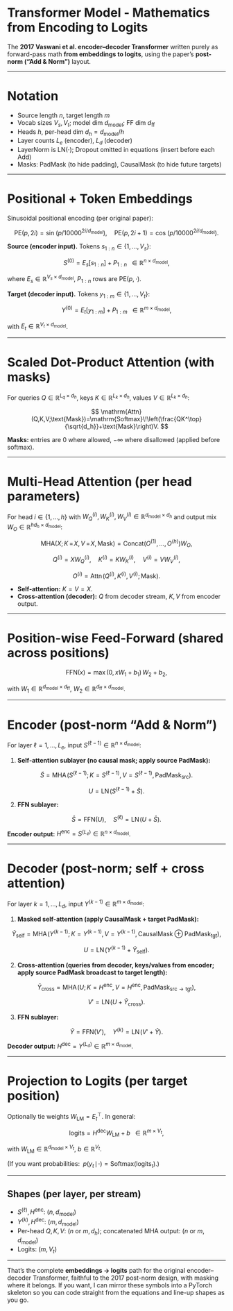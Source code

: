 # Transformer Model - Mathematics from Encoding to Logits

The **2017 Vaswani et al. encoder–decoder Transformer** written purely as forward-pass math **from embeddings to logits**, using the paper’s **post-norm (“Add & Norm”)** layout.

---

# Notation

* Source length $n$, target length $m$
* Vocab sizes $V_s, V_t$; model dim $d_{\text{model}}$; FF dim $d_{\text{ff}}$
* Heads $h$, per-head dim $d_h=d_{\text{model}}/h$
* Layer counts $L_e$ (encoder), $L_d$ (decoder)
* LayerNorm is $\mathrm{LN}(\cdot)$; Dropout omitted in equations (insert before each Add)
* Masks: $\text{PadMask}$ (to hide padding), $\text{CausalMask}$ (to hide future targets)

---

# Positional + Token Embeddings

Sinusoidal positional encoding (per original paper):

$$
\mathrm{PE}(p,2i)=\sin\!\big(p/10000^{2i/d_{\text{model}}}\big),\quad
\mathrm{PE}(p,2i{+}1)=\cos\!\big(p/10000^{2i/d_{\text{model}}}\big).
$$

**Source (encoder input).** Tokens $s_{1:n}\in\{1,\dots,V_s\}$:

$$
S^{(0)} = E_s[s_{1:n}] + P_{1:n}\;\;\in\mathbb{R}^{n\times d_{\text{model}}},
$$

where $E_s\in\mathbb{R}^{V_s\times d_{\text{model}}}$, $P_{1:n}$ rows are $\mathrm{PE}(p,\cdot)$.

**Target (decoder input).** Tokens $y_{1:m}\in\{1,\dots,V_t\}$:

$$
Y^{(0)} = E_t[y_{1:m}] + P_{1:m}\;\;\in\mathbb{R}^{m\times d_{\text{model}}},
$$

with $E_t\in\mathbb{R}^{V_t\times d_{\text{model}}}$.

---

# Scaled Dot-Product Attention (with masks)

For queries $Q\in\mathbb{R}^{L_q\times d_h}$, keys $K\in\mathbb{R}^{L_k\times d_h}$, values $V\in\mathbb{R}^{L_k\times d_h}$:

$$
\mathrm{Attn}(Q,K,V;\text{Mask})=\mathrm{Softmax}\!\left(\frac{QK^\top}{\sqrt{d_h}}+\text{Mask}\right)V.
$$

**Masks:** entries are $0$ where allowed, $-\infty$ where disallowed (applied before softmax).

---

# Multi-Head Attention (per head parameters)

For head $i\in\{1,\dots,h\}$ with $W_Q^{(i)},W_K^{(i)},W_V^{(i)}\in\mathbb{R}^{d_{\text{model}}\times d_h}$ and output mix $W_O\in\mathbb{R}^{hd_h\times d_{\text{model}}}$:

$$
\mathrm{MHA}(X;K\!\!=\!X,V\!\!=\!X,\text{Mask})=\mathrm{Concat}(O^{(1)},\dots,O^{(h)})W_O,
$$

$$
Q^{(i)}=X W_Q^{(i)},\quad K^{(i)}=K W_K^{(i)},\quad V^{(i)}=V W_V^{(i)},
$$

$$
O^{(i)}=\mathrm{Attn}\!\big(Q^{(i)},K^{(i)},V^{(i)};\text{Mask}\big).
$$

* **Self-attention:** $K=V=X$.
* **Cross-attention (decoder):** $Q$ from decoder stream, $K,V$ from encoder output.

---

# Position-wise Feed-Forward (shared across positions)

$$
\mathrm{FFN}(x)=\max(0,\,xW_1+b_1)\,W_2+b_2,
$$

with $W_1\in\mathbb{R}^{d_{\text{model}}\times d_{\text{ff}}}$, $W_2\in\mathbb{R}^{d_{\text{ff}}\times d_{\text{model}}}$.

---

# Encoder (post-norm “Add & Norm”)

For layer $\ell=1,\dots,L_e$, input $S^{(\ell-1)}\in\mathbb{R}^{n\times d_{\text{model}}}$:

1. **Self-attention sublayer (no causal mask; apply source PadMask):**

$$
\widetilde{S}=\mathrm{MHA}\!\big(S^{(\ell-1)};\,K{=}S^{(\ell-1)},V{=}S^{(\ell-1)},\,\text{PadMask}_{\text{src}}\big).
$$

$$
U=\mathrm{LN}\!\big(S^{(\ell-1)}+\widetilde{S}\big).
$$

2. **FFN sublayer:**

$$
\widehat{S}=\mathrm{FFN}(U),\quad S^{(\ell)}=\mathrm{LN}\!\big(U+\widehat{S}\big).
$$

**Encoder output:** $H^{\text{enc}}=S^{(L_e)}\in\mathbb{R}^{n\times d_{\text{model}}}$.

---

# Decoder (post-norm; self + cross attention)

For layer $k=1,\dots,L_d$, input $Y^{(k-1)}\in\mathbb{R}^{m\times d_{\text{model}}}$:

1. **Masked self-attention (apply CausalMask + target PadMask):**

$$
\widetilde{Y}_{\text{self}}=\mathrm{MHA}\!\big(Y^{(k-1)};\,K{=}Y^{(k-1)},V{=}Y^{(k-1)},\,\text{CausalMask}\oplus \text{PadMask}_{\text{tgt}}\big),
$$

$$
U=\mathrm{LN}\!\big(Y^{(k-1)}+\widetilde{Y}_{\text{self}}\big).
$$

2. **Cross-attention (queries from decoder, keys/values from encoder; apply source PadMask broadcast to target length):**

$$
\widetilde{Y}_{\text{cross}}=\mathrm{MHA}\!\big(U;\,K{=}H^{\text{enc}},V{=}H^{\text{enc}},\,\text{PadMask}_{\text{src}\rightarrow\text{tgt}}\big),
$$

$$
V'=\mathrm{LN}\!\big(U+\widetilde{Y}_{\text{cross}}\big).
$$

3. **FFN sublayer:**

$$
\widehat{Y}=\mathrm{FFN}(V'),\quad Y^{(k)}=\mathrm{LN}\!\big(V'+\widehat{Y}\big).
$$

**Decoder output:** $H^{\text{dec}}=Y^{(L_d)}\in\mathbb{R}^{m\times d_{\text{model}}}$.

---

# Projection to Logits (per target position)

Optionally tie weights $W_{\text{LM}} = E_t^\top$. In general:

$$
\text{logits} = H^{\text{dec}} W_{\text{LM}} + b \;\;\in \mathbb{R}^{m\times V_t},
$$

with $W_{\text{LM}}\in\mathbb{R}^{d_{\text{model}}\times V_t}$, $b\in\mathbb{R}^{V_t}$.

(If you want probabilities: $\;p(y_t\!\mid\!\cdot)=\mathrm{Softmax}(\text{logits}_t)$.)

---

## Shapes (per layer, per stream)

* $S^{(\ell)},H^{\text{enc}}$: $(n, d_{\text{model}})$
* $Y^{(k)},H^{\text{dec}}$: $(m, d_{\text{model}})$
* Per-head $Q,K,V$: $(n\text{ or }m, d_h)$; concatenated MHA output: $(n\text{ or }m, d_{\text{model}})$
* Logits: $(m, V_t)$

---

That’s the complete **embeddings → logits** path for the original encoder–decoder Transformer, faithful to the 2017 post-norm design, with masking where it belongs. If you want, I can mirror these symbols into a PyTorch skeleton so you can code straight from the equations and line-up shapes as you go.
